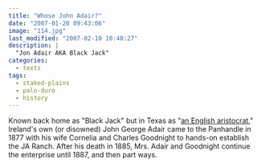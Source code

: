```yaml
---
title: "Whose John Adair?"
date: "2007-01-20 09:43:06"
image: "114.jpg"
last_modified: "2007-02-10 10:48:27"
description: |
  "Jon Adair AKA Black Jack"
categories:
  - texts
tags:
  - staked-plains
  - palo-duro
  - history    
---
```

Known back home as "Black Jack" but in Texas as "[an English aristocrat](http://www.tsha.utexas.edu/handbook/online/articles/JJ/apj1.html "an English aristocrat")," Ireland's own (or disowned) John George Adair came to the Panhandle in 1877 with his wife Cornelia and Charles Goodnight to hands-on establish the JA Ranch. After his death in 1885, Mrs. Adair and Goodnight continue the enterprise until 1887, and then part ways.

